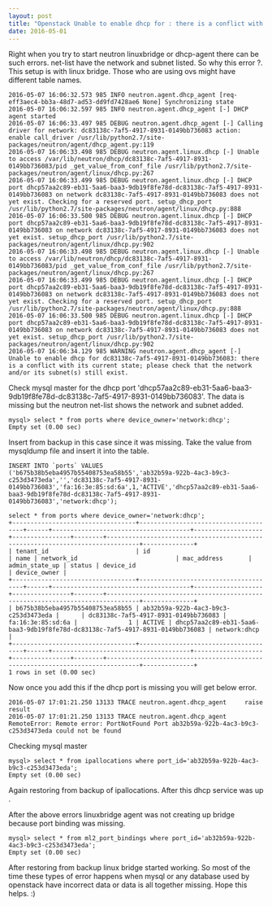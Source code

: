 ```yaml
---
layout: post
title: "Openstack Unable to enable dhcp for : there is a conflict with its current state; please check that the network and/or its subnet(s) still exist"
date: 2016-05-01
---
```


Right when you try to start neutron linuxbridge or dhcp-agent there can be such errors. net-list have the network and subnet listed. So why this error ?. This setup is with linux bridge. Those who are using ovs might have different table names. 

~~~
2016-05-07 16:06:32.573 985 INFO neutron.agent.dhcp_agent [req-eff3aec4-bb3a-48d7-ad53-dd9fd7428ae6 None] Synchronizing state
2016-05-07 16:06:32.597 985 INFO neutron.agent.dhcp_agent [-] DHCP agent started
2016-05-07 16:06:33.497 985 DEBUG neutron.agent.dhcp_agent [-] Calling driver for network: dc83138c-7af5-4917-8931-0149bb736083 action: enable call_driver /usr/lib/python2.7/site-packages/neutron/agent/dhcp_agent.py:119
2016-05-07 16:06:33.498 985 DEBUG neutron.agent.linux.dhcp [-] Unable to access /var/lib/neutron/dhcp/dc83138c-7af5-4917-8931-0149bb736083/pid _get_value_from_conf_file /usr/lib/python2.7/site-packages/neutron/agent/linux/dhcp.py:267
2016-05-07 16:06:33.499 985 DEBUG neutron.agent.linux.dhcp [-] DHCP port dhcp57aa2c89-eb31-5aa6-baa3-9db19f8fe78d-dc83138c-7af5-4917-8931-0149bb736083 on network dc83138c-7af5-4917-8931-0149bb736083 does not yet exist. Checking for a reserved port. setup_dhcp_port /usr/lib/python2.7/site-packages/neutron/agent/linux/dhcp.py:888
2016-05-07 16:06:33.500 985 DEBUG neutron.agent.linux.dhcp [-] DHCP port dhcp57aa2c89-eb31-5aa6-baa3-9db19f8fe78d-dc83138c-7af5-4917-8931-0149bb736083 on network dc83138c-7af5-4917-8931-0149bb736083 does not yet exist. setup_dhcp_port /usr/lib/python2.7/site-packages/neutron/agent/linux/dhcp.py:902
2016-05-07 16:06:33.498 985 DEBUG neutron.agent.linux.dhcp [-] Unable to access /var/lib/neutron/dhcp/dc83138c-7af5-4917-8931-0149bb736083/pid _get_value_from_conf_file /usr/lib/python2.7/site-packages/neutron/agent/linux/dhcp.py:267
2016-05-07 16:06:33.499 985 DEBUG neutron.agent.linux.dhcp [-] DHCP port dhcp57aa2c89-eb31-5aa6-baa3-9db19f8fe78d-dc83138c-7af5-4917-8931-0149bb736083 on network dc83138c-7af5-4917-8931-0149bb736083 does not yet exist. Checking for a reserved port. setup_dhcp_port /usr/lib/python2.7/site-packages/neutron/agent/linux/dhcp.py:888
2016-05-07 16:06:33.500 985 DEBUG neutron.agent.linux.dhcp [-] DHCP port dhcp57aa2c89-eb31-5aa6-baa3-9db19f8fe78d-dc83138c-7af5-4917-8931-0149bb736083 on network dc83138c-7af5-4917-8931-0149bb736083 does not yet exist. setup_dhcp_port /usr/lib/python2.7/site-packages/neutron/agent/linux/dhcp.py:902
2016-05-07 16:06:34.129 985 WARNING neutron.agent.dhcp_agent [-] Unable to enable dhcp for dc83138c-7af5-4917-8931-0149bb736083: there is a conflict with its current state; please check that the network and/or its subnet(s) still exist.
~~~

Check mysql master for the dhcp port 'dhcp57aa2c89-eb31-5aa6-baa3-9db19f8fe78d-dc83138c-7af5-4917-8931-0149bb736083'. The data is missing but the neutron net-list shows the network and subnet added. 

~~~
mysql> select * from ports where device_owner='network:dhcp';
Empty set (0.00 sec)
~~~

Insert from backup in this case since it was missing. Take the value from mysqldump file and insert it into the table. 

~~~
INSERT INTO `ports` VALUES ('b675b38b5eba4957b55408753ea58b55','ab32b59a-922b-4ac3-b9c3-c253d3473eda','','dc83138c-7af5-4917-8931-0149bb736083','fa:16:3e:85:sd:6a',1,'ACTIVE','dhcp57aa2c89-eb31-5aa6-baa3-9db19f8fe78d-dc83138c-7af5-4917-8931-0149bb736083','network:dhcp');
~~~

~~~
select * from ports where device_owner='network:dhcp';
+----------------------------------+--------------------------------------+------+--------------------------------------+-------------------+----------------+--------+-------------------------------------------------------------------------------+--------------+
| tenant_id                        | id                                   | name | network_id                           | mac_address       | admin_state_up | status | device_id                                                                     | device_owner |
+----------------------------------+--------------------------------------+------+--------------------------------------+-------------------+----------------+--------+-------------------------------------------------------------------------------+--------------+
| b675b38b5eba4957b55408753ea58b55 | ab32b59a-922b-4ac3-b9c3-c253d3473eda |      | dc83138c-7af5-4917-8931-0149bb736083 | fa:16:3e:85:sd:6a |              1 | ACTIVE | dhcp57aa2c89-eb31-5aa6-baa3-9db19f8fe78d-dc83138c-7af5-4917-8931-0149bb736083 | network:dhcp |
+----------------------------------+--------------------------------------+------+--------------------------------------+-------------------+----------------+--------+-------------------------------------------------------------------------------+--------------+
1 rows in set (0.00 sec)
~~~

Now once you add this if the dhcp port is missing you will get below error.

~~~
2016-05-07 17:01:21.250 13133 TRACE neutron.agent.dhcp_agent     raise result
2016-05-07 17:01:21.250 13133 TRACE neutron.agent.dhcp_agent RemoteError: Remote error: PortNotFound Port ab32b59a-922b-4ac3-b9c3-c253d3473eda could not be found
~~~

Checking mysql master 
~~~
mysql> select * from ipallocations where port_id='ab32b59a-922b-4ac3-b9c3-c253d3473eda';
Empty set (0.00 sec)
~~~

Again restoring from backup of ipallocations. After this dhcp service was up . 

After the above errors linuxbridge agent was not creating up bridge because port binding was missing.  

~~~
mysql> select * from ml2_port_bindings where port_id='ab32b59a-922b-4ac3-b9c3-c253d3473eda';
Empty set (0.00 sec)
~~~

After restoring from backup linux bridge started working. So most of the time these types of error happens when mysql or any database used by openstack have incorrect data or data is all together missing. Hope this helps. :)
